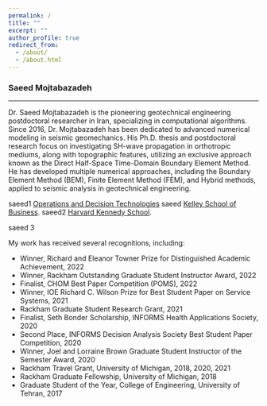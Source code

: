 ```yaml
---
permalink: /
title: ""
excerpt: ""
author_profile: true
redirect_from: 
  - /about/
  - /about.html
---
```


### Saeed Mojtabazadeh
___
Dr. Saeed Mojtabazadeh is the pioneering geotechnical engineering postdoctoral researcher in Iran, specializing in computational algorithms. Since 2016, Dr. Mojtabazadeh has been dedicated to advanced numerical modeling in seismic geomechanics. His Ph.D. thesis and postdoctoral research focus on investigating SH-wave propagation in orthotropic mediums, along with topographic features, utilizing an exclusive approach known as the Direct Half-Space Time-Domain Boundary Element Method. He has developed multiple numerical approaches, including the Boundary Element Method (BEM), Finite Element Method (FEM), and Hybrid methods, applied to seismic analysis in geotechnical engineering.

saeed1 [Operations and Decision Technologies](https://kelley.iu.edu/faculty-research/departments/operations-decision-technologies/index.html) saeed [Kelley School of Business](https://kelley.iu.edu). saeed2 [Harvard Kennedy School](https://www.hks.harvard.edu).

<!---under the supervision of [Mark P. Van Oyen](https://ioe.engin.umich.edu/people/van-oyen-mark-p/). I also obtained an MSc in Statistics from the University of Michigan. -->

<!--- ### Research Interests
___
-->
saeed 3

<!---My research interests lie at the interface of statistical machine learning theory and data-driven optimization.
My current research aims to develop personalized decision-making methods through design
and analysis of online statistical machine learning and online optimization algorithms with theoretical performance guarantees. My research problems are motivated by real-world problems in
healthcare operations, service operations management, medical decision-making, and supply chain.
<!---My research interests lie at the interface of statistical machine learning and optimization. I am interested in designing data-driven analytical methods and sequential decision-making frameworks for a wide range of healthcare and business analytics applications.-->

<!---
* **Methodology**: Sequential Decision-Making under Uncertainty, Data-driven Optimization, Statistical Machine Learning, Reinforcement Learning, Fairness & Interpretability in Artificial Intelligence
* **Applications**: Healthcare Analytics and Operations, Service Operations Management, Medical Decision-Making, Big Data and Business Analytics, Supply Chain Management-->


<!---
Recent and Upcoming Talks
------
* [INFORMS Annual Meeting](https://meetings.informs.org/wordpress/indianapolis2022/), October 2022
* [POMS Annual Conference](https://pomsmeetings.org/conf-2022/), April 2022
* [INFORMS Annual Meeting](https://meetings.informs.org/wordpress/anaheim2021/), October 2021
-->


<!---### Honors and Awards
___
-->
My work has received several recognitions, including:

* Winner, Richard and Eleanor Towner Prize for Distinguished Academic Achievement, 2022
* Winner, Rackham Outstanding Graduate Student Instructor Award, 2022
* Finalist, CHOM Best Paper Competition (POMS), 2022
* Winner, IOE Richard C. Wilson Prize for Best Student Paper on Service Systems, 2021
* Rackham Graduate Student Research Grant, 2021
* Finalist, Seth Bonder Scholarship, INFORMS Health Applications Society, 2020
* Second Place, INFORMS Decision Analysis Society Best Student Paper Competition, 2020
* Winner, Joel and Lorraine Brown Graduate Student Instructor of the Semester Award, 2020
* Rackham Travel Grant, University of Michigan, 2018, 2020, 2021
* Rackham Graduate Fellowship, University of Michigan, 2018
* Graduate Student of the Year, College of Engineering, University of Tehran, 2017

